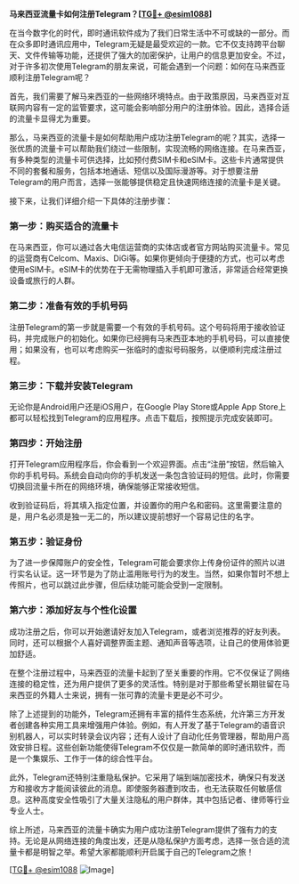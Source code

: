 **马来西亚流量卡如何注册Telegram？[[TG💪+ @esim1088](https://t.me/s/esim1088)]**

在当今数字化的时代，即时通讯软件成为了我们日常生活中不可或缺的一部分。而在众多即时通讯应用中，Telegram无疑是最受欢迎的一款。它不仅支持跨平台聊天、文件传输等功能，还提供了强大的加密保护，让用户的信息更加安全。不过，对于许多初次使用Telegram的朋友来说，可能会遇到一个问题：如何在马来西亚顺利注册Telegram呢？

首先，我们需要了解马来西亚的一些网络环境特点。由于政策原因，马来西亚对互联网内容有一定的监管要求，这可能会影响部分用户的注册体验。因此，选择合适的流量卡显得尤为重要。

那么，马来西亚的流量卡是如何帮助用户成功注册Telegram的呢？其实，选择一张优质的流量卡可以帮助我们绕过一些限制，实现流畅的网络连接。在马来西亚，有多种类型的流量卡可供选择，比如预付费SIM卡和eSIM卡。这些卡片通常提供不同的套餐和服务，包括本地通话、短信以及国际漫游等。对于想要注册Telegram的用户而言，选择一张能够提供稳定且快速网络连接的流量卡是关键。

接下来，让我们详细介绍一下具体的注册步骤：

### **第一步：购买适合的流量卡**
在马来西亚，你可以通过各大电信运营商的实体店或者官方网站购买流量卡。常见的运营商有Celcom、Maxis、DiGi等。如果你更倾向于便捷的方式，也可以考虑使用eSIM卡。eSIM卡的优势在于无需物理插入手机即可激活，非常适合经常更换设备或旅行的人群。

### **第二步：准备有效的手机号码**
注册Telegram的第一步就是需要一个有效的手机号码。这个号码将用于接收验证码，并完成账户的初始化。如果你已经拥有马来西亚本地的手机号码，可以直接使用；如果没有，也可以考虑购买一张临时的虚拟号码服务，以便顺利完成注册过程。

### **第三步：下载并安装Telegram**
无论你是Android用户还是iOS用户，在Google Play Store或Apple App Store上都可以轻松找到Telegram的应用程序。点击下载后，按照提示完成安装即可。

### **第四步：开始注册**
打开Telegram应用程序后，你会看到一个欢迎界面。点击“注册”按钮，然后输入你的手机号码。系统会自动向你的手机发送一条包含验证码的短信。此时，你需要切换回流量卡所在的网络环境，确保能够正常接收短信。

收到验证码后，将其填入指定位置，并设置你的用户名和密码。这里需要注意的是，用户名必须是独一无二的，所以建议提前想好一个容易记住的名字。

### **第五步：验证身份**
为了进一步保障账户的安全性，Telegram可能会要求你上传身份证件的照片以进行实名认证。这一环节是为了防止滥用账号行为的发生。当然，如果你暂时不想上传照片，也可以跳过此步骤，但后续功能可能会受到一定限制。

### **第六步：添加好友与个性化设置**
成功注册之后，你可以开始邀请好友加入Telegram，或者浏览推荐的好友列表。同时，还可以根据个人喜好调整界面主题、通知声音等选项，让自己的使用体验更加舒适。

在整个注册过程中，马来西亚的流量卡起到了至关重要的作用。它不仅保证了网络连接的稳定性，还为用户提供了更多的灵活性。特别是对于那些希望长期驻留在马来西亚的外籍人士来说，拥有一张可靠的流量卡更是必不可少。

除了上述提到的功能外，Telegram还拥有丰富的插件生态系统，允许第三方开发者创建各种实用工具来增强用户体验。例如，有人开发了基于Telegram的语音识别机器人，可以实时转录会议内容；还有人设计了自动化任务管理器，帮助用户高效安排日程。这些创新功能使得Telegram不仅仅是一款简单的即时通讯软件，而是一个集娱乐、工作于一体的综合性平台。

此外，Telegram还特别注重隐私保护。它采用了端到端加密技术，确保只有发送方和接收方才能阅读彼此的消息。即使服务器遭到攻击，也无法获取任何敏感信息。这种高度安全性吸引了大量关注隐私的用户群体，其中包括记者、律师等行业专业人士。

综上所述，马来西亚的流量卡确实为用户成功注册Telegram提供了强有力的支持。无论是从网络连接的角度出发，还是从隐私保护方面考虑，选择一张合适的流量卡都是明智之举。希望大家都能顺利开启属于自己的Telegram之旅！

[[TG💪+ @esim1088](https://t.me/s/esim1088) ![Image](https://i.postimg.cc/4NQfJmqS/Snipaste-2025-05-13-00-14-12.png)]